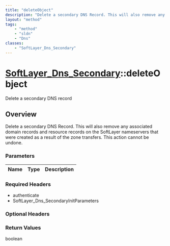 ```yaml
---
title: "deleteObject"
description: "Delete a secondary DNS Record. This will also remove any associated domain records and resource records on the SoftLayer... "
layout: "method"
tags:
    - "method"
    - "sldn"
    - "Dns"
classes:
    - "SoftLayer_Dns_Secondary"
---
```

# [SoftLayer_Dns_Secondary](/reference/services/SoftLayer_Dns_Secondary)::deleteObject

Delete a secondary DNS record


## Overview 
Delete a secondary DNS Record. This will also remove any associated domain records and resource records on the SoftLayer nameservers that were created as a result of the zone transfers. This action cannot be undone. 

### Parameters 
|Name | Type | Description |
| --- | --- | --- |


### Required Headers
* authenticate
* SoftLayer_Dns_SecondaryInitParameters

### Optional Headers

### Return Values
boolean

